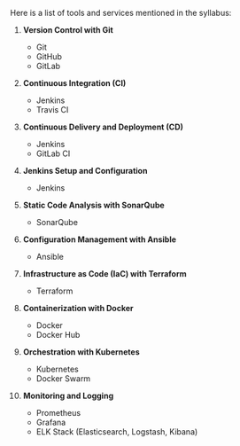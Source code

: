 Here is a list of tools and services mentioned in the syllabus:

1. **Version Control with Git**
   - Git
   - GitHub
   - GitLab

2. **Continuous Integration (CI)**
   - Jenkins
   - Travis CI

3. **Continuous Delivery and Deployment (CD)**
   - Jenkins
   - GitLab CI

4. **Jenkins Setup and Configuration**
   - Jenkins

5. **Static Code Analysis with SonarQube**
   - SonarQube

6. **Configuration Management with Ansible**
   - Ansible

7. **Infrastructure as Code (IaC) with Terraform**
   - Terraform

8. **Containerization with Docker**
   - Docker
   - Docker Hub

9. **Orchestration with Kubernetes**
   - Kubernetes
   - Docker Swarm

10. **Monitoring and Logging**
    - Prometheus
    - Grafana
    - ELK Stack (Elasticsearch, Logstash, Kibana)
